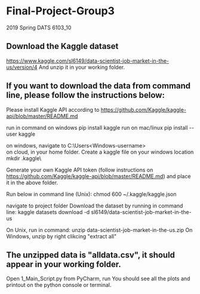 # Final-Project-Group3
2019 Spring DATS 6103_10 

## Download the Kaggle dataset 
https://www.kaggle.com/sl6149/data-scientist-job-market-in-the-us/version/4
And unzip it in your working folder. 

## If you want to download the data from command line, please follow the instructions below:
Please install Kaggle API according to 
https://github.com/Kaggle/kaggle-api/blob/master/README.md

run in command on windows
pip install kaggle
run on mac/linux
pip install --user kaggle

on windows, navigate to C:\Users\<Windows-username>\
on cloud, in your home folder. 
Create a kaggle file on your windows location
mkdir .kaggle\


Generate your own Kaggle API token (follow instructions on https://github.com/Kaggle/kaggle-api/blob/master/README.md)
and place it in the above folder. 

Run below in command line (Unix):
chmod 600 ~/.kaggle/kaggle.json


navigate to project folder
Download the dataset by running in command line:
kaggle datasets download -d sl6149/data-scientist-job-market-in-the-us


On Unix, run in command:
unzip data-scientist-job-market-in-the-us.zip
On Windows, unzip by right clikcing "extract all"


## The unzipped data is "alldata.csv", it should appear in your working folder. 
Open 1_Main_Script.py from PyCharm, run
You should see all the plots and printout on the python console or terminal.

